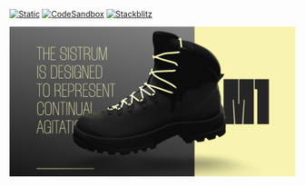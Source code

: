 [![Static](https://img.shields.io/badge/demo-%23646CFF.svg?logo=html5&logoColor=white)](https://pmndrs.github.io/examples/landing-page)
[![CodeSandbox](https://img.shields.io/badge/codesandbox-040404?logo=codesandbox&logoColor=DBDBDB)](https://codesandbox.io/s/github/pmndrs/examples/tree/main/demos/landing-page)
[![Stackblitz](https://img.shields.io/badge/stackblitz-fff?logo=Stackblitz&logoColor=1389FD)](https://stackblitz.com/github/pmndrs/examples/tree/main/demos/landing-page)

![](thumbnail.png)
